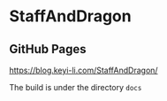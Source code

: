 # StaffAndDragon

## GitHub Pages
https://blog.keyi-li.com/StaffAndDragon/

The build is under the directory `docs`
